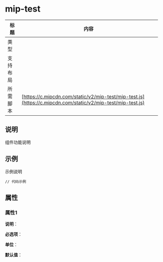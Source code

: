 # mip-test

标题|内容
----|----
类型|
支持布局|
所需脚本| [https://c.mipcdn.com/static/v2/mip-test/mip-test.js](https://c.mipcdn.com/static/v2/mip-test/mip-test.js)

## 说明

组件功能说明

## 示例

示例说明

```
// 代码示例
```

## 属性

### 属性1

**说明**：

**必选项**：

**单位**：

**默认值**：